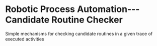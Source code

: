 # Robotic Process Automation---Candidate Routine Checker
Simple mechanisms for checking candidate routines in a given trace of executed activities
